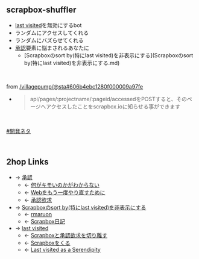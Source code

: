 ## scrapbox-shuffler
- [last visited](last_visited.md)を無効にするbot
- ランダムにアクセスしてくれる
- ランダムにバズらせてくれる
- [承認](承認.md)要素に悩まされるあなたに
    - [Scrapboxのsort by(特にlast visited)を非表示にする](Scrapboxのsort by(特にlast visited)を非表示にする.md)

<br>

from [/villagepump/@sta#606b4ebc1280f000009a97fe](https://scrapbox.io/villagepump/@sta#606b4ebc1280f000009a97fe)

- <blockquote>api/pages/:projectname/:pageid/accessedをPOSTすると、そのページへアクセスしたことをscrapbox.ioに知らせる事ができます</blockquote>

<br>

[#開発ネタ](開発ネタ.md)

<br>

## 2hop Links
- → [承認](承認.md)
    - ← [何がキモいのかがわからない](何がキモいのかがわからない.md)
    - ← [Webをもう一度やり直すために](Webをもう一度やり直すために.md)
    - ← [承認欲求](承認欲求.md)
- → [Scrapboxのsort by(特にlast visited)を非表示にする](Scrapboxのsort_by_特にlast_visited_を非表示にする.md)
    - ← [rmaruon](rmaruon.md)
    - ← [Scrapbox日記](Scrapbox日記.md)
- → [last visited](last_visited.md)
    - ← [Scrapboxと承認欲求を切り離す](Scrapboxと承認欲求を切り離す.md)
    - ← [Scrapboxをくる](Scrapboxをくる.md)
    - ← [Last visited as a Serendipity](Last_visited_as_a_Serendipity.md)
